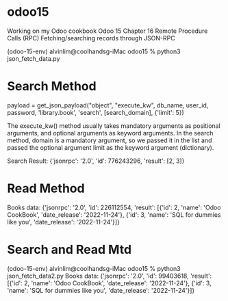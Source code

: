 # odoo15
Working on my Odoo cookbook
Odoo 15 Chapter 16 Remote Procedure Calls (RPC)
Fetching/searching records through JSON-RPC

(odoo-15-env) alvinlim@coolhandsg-iMac odoo15 % python3 json_fetch_data.py
# Search Method
payload = get_json_payload("object", "execute_kw",
        db_name, user_id, password,
        'library.book', 'search', [search_domain], {'limit': 5})

The execute_kw() method usually takes mandatory arguments as positional arguments, and optional arguments as keyword arguments. In the search method, domain is a mandatory argument, so we passed it in the list and passed the optional argument limit as the keyword argument (dictionary).

Search Result: {'jsonrpc': '2.0', 'id': 776243296, 'result': [2, 3]}
# Read Method
Books data: {'jsonrpc': '2.0', 'id': 226112554, 'result': [{'id': 2, 'name': 'Odoo CookBook', 'date_release': '2022-11-24'}, {'id': 3, 'name': 'SQL for dummies like you', 'date_release': '2022-11-24'}]}

# Search and Read Mtd
(odoo-15-env) alvinlim@coolhandsg-iMac odoo15 % python3 json_fetch_data2.py
Books data: {'jsonrpc': '2.0', 'id': 99403618, 'result': [{'id': 2, 'name': 'Odoo CookBook', 'date_release': '2022-11-24'}, {'id': 3, 'name': 'SQL for dummies like you', 'date_release': '2022-11-24'}]}
